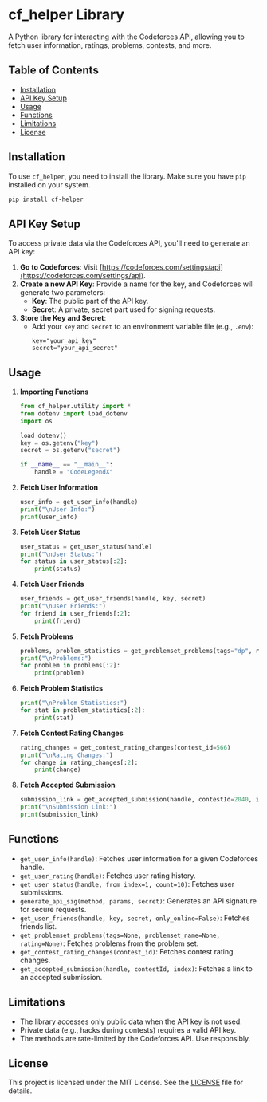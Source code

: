 # cf_helper Library

A Python library for interacting with the Codeforces API, allowing you to fetch user information, ratings, problems, contests, and more.

## Table of Contents
- [Installation](#installation)
- [API Key Setup](#api-key-setup)
- [Usage](#usage)
- [Functions](#functions)
- [Limitations](#limitations)
- [License](#license)

## Installation
To use `cf_helper`, you need to install the library. Make sure you have `pip` installed on your system.

```bash
pip install cf-helper
```

## API Key Setup
To access private data via the Codeforces API, you'll need to generate an API key:

1. **Go to Codeforces**: Visit [https://codeforces.com/settings/api](https://codeforces.com/settings/api).
2. **Create a new API Key**: Provide a name for the key, and Codeforces will generate two parameters:
   - **Key**: The public part of the API key.
   - **Secret**: A private, secret part used for signing requests.
3. **Store the Key and Secret**:
   - Add your `key` and `secret` to an environment variable file (e.g., `.env`):
     ```
     key="your_api_key"
     secret="your_api_secret"
     ```

## Usage
1. **Importing Functions**
   ```python
   from cf_helper.utility import *
   from dotenv import load_dotenv
   import os

   load_dotenv()
   key = os.getenv("key")
   secret = os.getenv("secret")

   if __name__ == "__main__":
       handle = "CodeLegendX"
   ```

2. **Fetch User Information**
   ```python
   user_info = get_user_info(handle)
   print("\nUser Info:")
   print(user_info)
   ```

3. **Fetch User Status**
   ```python
   user_status = get_user_status(handle)
   print("\nUser Status:")
   for status in user_status[:2]:
       print(status)
   ```

4. **Fetch User Friends**
   ```python
   user_friends = get_user_friends(handle, key, secret)
   print("\nUser Friends:")
   for friend in user_friends[:2]:
       print(friend)
   ```

5. **Fetch Problems**
   ```python
   problems, problem_statistics = get_problemset_problems(tags="dp", rating=1900)
   print("\nProblems:")
   for problem in problems[:2]:
       print(problem)
   ```

6. **Fetch Problem Statistics**
   ```python
   print("\nProblem Statistics:")
   for stat in problem_statistics[:2]:
       print(stat)
   ```

7. **Fetch Contest Rating Changes**
   ```python
   rating_changes = get_contest_rating_changes(contest_id=566)
   print("\nRating Changes:")
   for change in rating_changes[:2]:
       print(change)
   ```

8. **Fetch Accepted Submission**
   ```python
   submission_link = get_accepted_submission(handle, contestId=2040, index='C')
   print("\nSubmission Link:")
   print(submission_link)
   ```

## Functions
- `get_user_info(handle)`: Fetches user information for a given Codeforces handle.
- `get_user_rating(handle)`: Fetches user rating history.
- `get_user_status(handle, from_index=1, count=10)`: Fetches user submissions.
- `generate_api_sig(method, params, secret)`: Generates an API signature for secure requests.
- `get_user_friends(handle, key, secret, only_online=False)`: Fetches friends list.
- `get_problemset_problems(tags=None, problemset_name=None, rating=None)`: Fetches problems from the problem set.
- `get_contest_rating_changes(contest_id)`: Fetches contest rating changes.
- `get_accepted_submission(handle, contestId, index)`: Fetches a link to an accepted submission.

## Limitations
- The library accesses only public data when the API key is not used.
- Private data (e.g., hacks during contests) requires a valid API key.
- The methods are rate-limited by the Codeforces API. Use responsibly.

## License
This project is licensed under the MIT License. See the [LICENSE](LICENSE) file for details.

